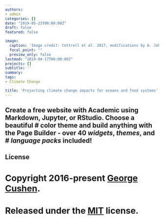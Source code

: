 ```yaml
---
authors:
- admin
categories: []
date: "2019-05-23T00:00:00Z"
draft: false
featured: false

image:
  caption: 'Image credit: Cottrell et al. 2017, modifications by A. Johne'
  focal_point: ""
  preview_only: false
lastmod: "2019-04-17T00:00:00Z"
projects: []
subtitle: ''
summary: 
tags: 
- Climate Change

title: 'Projecting climate change impacts for oceans and food systems'
---
```


## **Create a free website with Academic using Markdown, Jupyter, or RStudio. Choose a beautiful # color theme and build anything with the Page Builder - over 40 _widgets_, _themes_, and # _language packs_ included!**



## License

# Copyright 2016-present [George Cushen](https://georgecushen.com).

# Released under the [MIT](https://github.com/gcushen/hugo-academic/blob/master/LICENSE.md) license.
